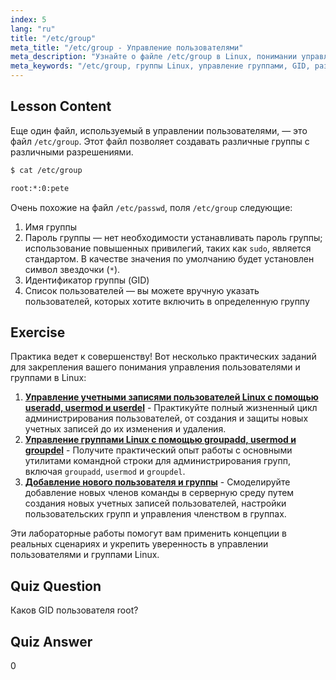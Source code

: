 ```yaml
---
index: 5
lang: "ru"
title: "/etc/group"
meta_title: "/etc/group - Управление пользователями"
meta_description: "Узнайте о файле /etc/group в Linux, понимании управления группами, GID и разрешениях пользователей. Важное руководство по файлу групп Linux для начинающих."
meta_keywords: "/etc/group, группы Linux, управление группами, GID, разрешения Linux, учебник Linux, Linux для начинающих, руководство по Linux"
---
```


## Lesson Content

Еще один файл, используемый в управлении пользователями, — это файл `/etc/group`. Этот файл позволяет создавать различные группы с различными разрешениями.

```bash
$ cat /etc/group

root:*:0:pete
```

Очень похожие на файл `/etc/passwd`, поля `/etc/group` следующие:

1. Имя группы
2. Пароль группы — нет необходимости устанавливать пароль группы; использование повышенных привилегий, таких как `sudo`, является стандартом. В качестве значения по умолчанию будет установлен символ звездочки (`*`).
3. Идентификатор группы (GID)
4. Список пользователей — вы можете вручную указать пользователей, которых хотите включить в определенную группу

## Exercise

Практика ведет к совершенству! Вот несколько практических заданий для закрепления вашего понимания управления пользователями и группами в Linux:

1. **[Управление учетными записями пользователей Linux с помощью useradd, usermod и userdel](https://labex.io/ru/labs/comptia-manage-linux-user-accounts-with-useradd-usermod-and-userdel-590837)** - Практикуйте полный жизненный цикл администрирования пользователей, от создания и защиты новых учетных записей до их изменения и удаления.
2. **[Управление группами Linux с помощью groupadd, usermod и groupdel](https://labex.io/ru/labs/comptia-manage-linux-groups-with-groupadd-usermod-and-groupdel-590836)** - Получите практический опыт работы с основными утилитами командной строки для администрирования групп, включая `groupadd`, `usermod` и `groupdel`.
3. **[Добавление нового пользователя и группы](https://labex.io/ru/labs/linux-add-new-user-and-group-17987)** - Смоделируйте добавление новых членов команды в серверную среду путем создания новых учетных записей пользователей, настройки пользовательских групп и управления членством в группах.

Эти лабораторные работы помогут вам применить концепции в реальных сценариях и укрепить уверенность в управлении пользователями и группами Linux.

## Quiz Question

Каков GID пользователя root?

## Quiz Answer

0
